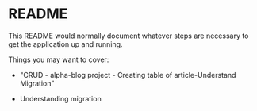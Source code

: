 # README

This README would normally document whatever steps are necessary to get the
application up and running.

Things you may want to cover:

* "CRUD - alpha-blog project - Creating table of article-Understand Migration"

*  Understanding migration 




